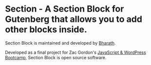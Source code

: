 # Section - A Section Block for Gutenberg that allows you to add other blocks inside.

Section Block is maintained and developed by [Bharath](https://github.com/bharath/).

Developed as a final project for Zac Gordon's [JavaScript & WordPress Bootcamp](https://javascriptforwp.com/bootcamp/wordpress/), Section Block is open source software.